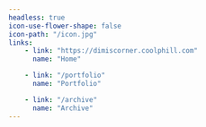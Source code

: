 ```yaml
---
headless: true
icon-use-flower-shape: false
icon-path: "/icon.jpg"
links:
    - link: "https://dimiscorner.coolphill.com"
      name: "Home"

    - link: "/portfolio"
      name: "Portfolio"

    - link: "/archive"
      name: "Archive"
---
```

